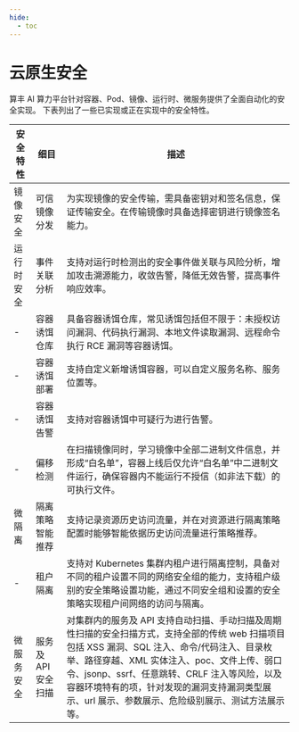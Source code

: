 ```yaml
---
hide:
  - toc
---
```


# 云原生安全

算丰 AI 算力平台针对容器、Pod、镜像、运行时、微服务提供了全面自动化的安全实现。
下表列出了一些已实现或正在实现中的安全特性。

| 安全特性 | 细目 | 描述 |
| ------- | --- | ---- |
| 镜像安全 | 可信镜像分发 | 为实现镜像的安全传输，需具备密钥对和签名信息，保证传输安全。在传输镜像时具备选择密钥进行镜像签名能力。 |
| 运行时安全 | 事件关联分析 | 支持对运行时检测出的安全事件做关联与风险分析，增加攻击溯源能力，收敛告警，降低无效告警，提高事件响应效率。 |
| - | 容器诱饵仓库 | 具备容器诱饵仓库，常见诱饵包括但不限于：未授权访问漏洞、代码执行漏洞、本地文件读取漏洞、远程命令执行 RCE 漏洞等容器诱饵。 |
| - | 容器诱饵部署 | 支持自定义新增诱饵容器，可以自定义服务名称、服务位置等。 |
| - | 容器诱饵告警 | 支持对容器诱饵中可疑行为进行告警。 |
| - | 偏移检测 | 在扫描镜像同时，学习镜像中全部二进制文件信息，并形成“白名单”，容器上线后仅允许“白名单”中二进制文件运行，确保容器内不能运行不授信（如非法下载）的可执行文件。 |
| 微隔离 | 隔离策略智能推荐 | 支持记录资源历史访问流量，并在对资源进行隔离策略配置时能够智能依据历史访问流量进行策略推荐。 |
| - | 租户隔离 | 支持对 Kubernetes 集群内租户进行隔离控制，具备对不同的租户设置不同的网络安全组的能力，支持租户级别的安全策略设置功能，通过不同安全组和设置的安全策略实现租户间网络的访问与隔离。 |
| 微服务安全 | 服务及 API 安全扫描 | 对集群内的服务及 API 支持自动扫描、手动扫描及周期性扫描的安全扫描方式，支持全部的传统 web 扫描项目包括 XSS 漏洞、SQL 注入、命令/代码注入、目录枚举、路径穿越、XML 实体注入、poc、文件上传、弱口令、jsonp、ssrf、任意跳转、CRLF 注入等风险，以及容器环境特有的项，针对发现的漏洞支持漏洞类型展示、url 展示、参数展示、危险级别展示、测试方法展示等。 |
